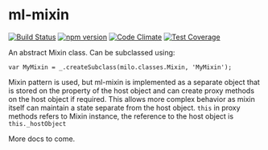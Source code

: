 # ml-mixin

[![Build Status](https://travis-ci.org/milojs/ml-mixin.svg?branch=master)](https://travis-ci.org/milojs/ml-mixin)
[![npm version](https://badge.fury.io/js/ml-mixin.svg)](https://badge.fury.io/js/ml-mixin)
[![Code Climate](https://codeclimate.com/github/milojs/ml-mixin/badges/gpa.svg)](https://codeclimate.com/github/milojs/ml-mixin)
[![Test Coverage](https://codeclimate.com/github/milojs/ml-mixin/badges/coverage.svg)](https://codeclimate.com/github/milojs/ml-mixin/coverage)

An abstract Mixin class.
Can be subclassed using:
```
var MyMixin = _.createSubclass(milo.classes.Mixin, 'MyMixin');
```
Mixin pattern is used, but ml-mixin is implemented as a separate object that is stored on the property of the host object and can create proxy methods on the host object if required. This allows more complex behavior as mixin itself can maintain a state separate from the host object.
`this` in proxy methods refers to Mixin instance, the reference to the host object is `this._hostObject`

More docs to come.
